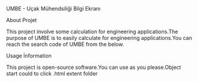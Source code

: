 UMBE - Uçak Mühendsiliği Bilgi Ekranı

About Projet

This project involve some calculation for engineering applications.The purpose of UMBE is to easily calculate for engineering applications.You can reach the search code of UMBE from the below.

Usage İnformation

This project is open-source software.You can use as you please.Object start could to click .html extent folder
